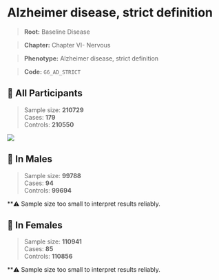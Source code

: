 # Alzheimer disease, strict definition

> **Root:** Baseline Disease  

> **Chapter:** Chapter VI- Nervous  

> **Phenotype:** Alzheimer disease, strict definition  

> **Code:** `G6_AD_STRICT`

## 🧪 All Participants  
> Sample size: **210729**  
> Cases: **179**  
> Controls: **210550**
<img src="/Disease/Figures/ALL/Incidence/G6_AD_STRICT.png"/>
<CsvTable src="/Disease_Data/ALL/Incidence/COX_G6_AD_STRICT.csv" label="🔍 View full results" />

## 👨 In Males  
> Sample size: **99788**  
> Cases: **94**  
> Controls: **99694**

**⚠️ Sample size too small to interpret results reliably.


## 👩 In Females  
> Sample size: **110941**  
> Cases: **85**  
> Controls: **110856**

**⚠️ Sample size too small to interpret results reliably.

